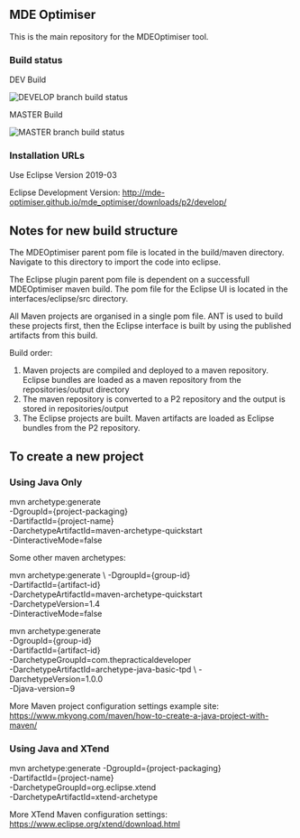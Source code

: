 ## MDE Optimiser

This is the main repository for the MDEOptimiser tool.

### Build status

DEV Build

![DEVELOP branch build status](https://travis-ci.org/mde-optimiser/mde_optimiser.svg?branch=develop)

MASTER Build

![MASTER branch build status](https://travis-ci.org/mde-optimiser/mde_optimiser.svg?branch=master)

### Installation URLs

Use Eclipse Version 2019-03

Eclipse Development Version:
http://mde-optimiser.github.io/mde_optimiser/downloads/p2/develop/



## Notes for new build structure

The MDEOptimiser parent pom file is located in the build/maven directory. Navigate to this directory to import the code into eclipse.

The Eclipse plugin parent pom file is dependent on a successfull MDEOptimiser maven build. The pom file for the Eclipse UI is located in the interfaces/eclipse/src directory.

All Maven projects are organised in a single pom file. ANT is used to build these projects first, then the Eclipse interface is built by using the published artifacts from this build.

Build order:

1. Maven projects are compiled and deployed to a maven repository. Eclipse bundles are loaded as a maven repository from the repositories/output directory
2. The maven repository is converted to a P2 repository and the output is stored in repositories/output
3. The Eclipse projects are built. Maven artifacts are loaded as Eclipse bundles from the P2 repository.


## To create a new project

### Using Java Only

mvn archetype:generate \
	-DgroupId={project-packaging} \
	-DartifactId={project-name} \
	-DarchetypeArtifactId=maven-archetype-quickstart \
	-DinteractiveMode=false


Some other maven archetypes:

mvn archetype:generate \ 
-DgroupId={group-id} \
-DartifactId={artifact-id} \
-DarchetypeArtifactId=maven-archetype-quickstart \
-DarchetypeVersion=1.4 \
-DinteractiveMode=false 

mvn archetype:generate \
-DgroupId={group-id} \
-DartifactId={artifact-id} \
-DarchetypeGroupId=com.thepracticaldeveloper \
-DarchetypeArtifactId=archetype-java-basic-tpd \ 
-DarchetypeVersion=1.0.0 \
-Djava-version=9


More Maven project configuration settings example site:
https://www.mkyong.com/maven/how-to-create-a-java-project-with-maven/

### Using Java and XTend

mvn archetype:generate
-DgroupId={project-packaging} \
-DartifactId={project-name} \
-DarchetypeGroupId=org.eclipse.xtend \
-DarchetypeArtifactId=xtend-archetype

More XTend Maven configuration settings: https://www.eclipse.org/xtend/download.html

